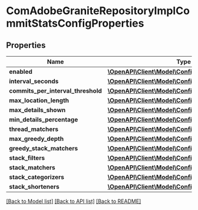 # ComAdobeGraniteRepositoryImplCommitStatsConfigProperties

## Properties
Name | Type | Description | Notes
------------ | ------------- | ------------- | -------------
**enabled** | [**\OpenAPI\Client\Model\ConfigNodePropertyBoolean**](ConfigNodePropertyBoolean.md) |  | [optional] 
**interval_seconds** | [**\OpenAPI\Client\Model\ConfigNodePropertyInteger**](ConfigNodePropertyInteger.md) |  | [optional] 
**commits_per_interval_threshold** | [**\OpenAPI\Client\Model\ConfigNodePropertyInteger**](ConfigNodePropertyInteger.md) |  | [optional] 
**max_location_length** | [**\OpenAPI\Client\Model\ConfigNodePropertyInteger**](ConfigNodePropertyInteger.md) |  | [optional] 
**max_details_shown** | [**\OpenAPI\Client\Model\ConfigNodePropertyInteger**](ConfigNodePropertyInteger.md) |  | [optional] 
**min_details_percentage** | [**\OpenAPI\Client\Model\ConfigNodePropertyInteger**](ConfigNodePropertyInteger.md) |  | [optional] 
**thread_matchers** | [**\OpenAPI\Client\Model\ConfigNodePropertyArray**](ConfigNodePropertyArray.md) |  | [optional] 
**max_greedy_depth** | [**\OpenAPI\Client\Model\ConfigNodePropertyInteger**](ConfigNodePropertyInteger.md) |  | [optional] 
**greedy_stack_matchers** | [**\OpenAPI\Client\Model\ConfigNodePropertyString**](ConfigNodePropertyString.md) |  | [optional] 
**stack_filters** | [**\OpenAPI\Client\Model\ConfigNodePropertyArray**](ConfigNodePropertyArray.md) |  | [optional] 
**stack_matchers** | [**\OpenAPI\Client\Model\ConfigNodePropertyArray**](ConfigNodePropertyArray.md) |  | [optional] 
**stack_categorizers** | [**\OpenAPI\Client\Model\ConfigNodePropertyArray**](ConfigNodePropertyArray.md) |  | [optional] 
**stack_shorteners** | [**\OpenAPI\Client\Model\ConfigNodePropertyArray**](ConfigNodePropertyArray.md) |  | [optional] 

[[Back to Model list]](../README.md#documentation-for-models) [[Back to API list]](../README.md#documentation-for-api-endpoints) [[Back to README]](../README.md)


